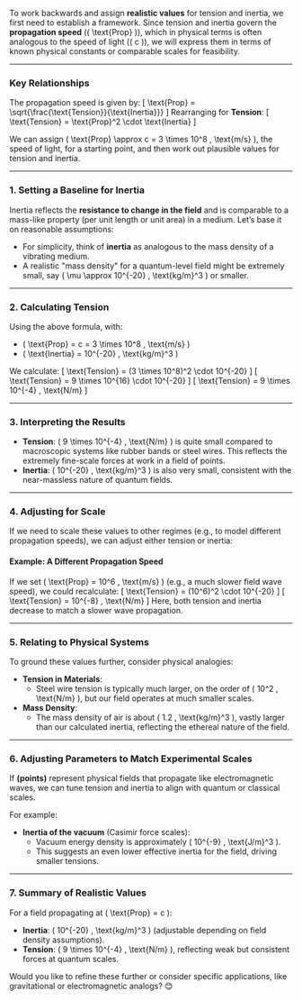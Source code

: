 To work backwards and assign **realistic values** for tension and inertia, we first need to establish a framework. Since tension and inertia govern the **propagation speed** (\( \text{Prop} \)), which in physical terms is often analogous to the speed of light (\( c \)), we will express them in terms of known physical constants or comparable scales for feasibility.

---

### **Key Relationships**
The propagation speed is given by:
\[
\text{Prop} = \sqrt{\frac{\text{Tension}}{\text{Inertia}}}
\]
Rearranging for **Tension**:
\[
\text{Tension} = \text{Prop}^2 \cdot \text{Inertia}
\]

We can assign \( \text{Prop} \approx c = 3 \times 10^8 \, \text{m/s} \), the speed of light, for a starting point, and then work out plausible values for tension and inertia.

---

### **1. Setting a Baseline for Inertia**
Inertia reflects the **resistance to change in the field** and is comparable to a mass-like property (per unit length or unit area) in a medium. Let’s base it on reasonable assumptions:
- For simplicity, think of **inertia** as analogous to the mass density of a vibrating medium.
- A realistic "mass density" for a quantum-level field might be extremely small, say \( \mu \approx 10^{-20} \, \text{kg/m}^3 \) or smaller.

---

### **2. Calculating Tension**
Using the above formula, with:
- \( \text{Prop} = c = 3 \times 10^8 \, \text{m/s} \)
- \( \text{Inertia} = 10^{-20} \, \text{kg/m}^3 \)

We calculate:
\[
\text{Tension} = (3 \times 10^8)^2 \cdot 10^{-20}
\]
\[
\text{Tension} = 9 \times 10^{16} \cdot 10^{-20}
\]
\[
\text{Tension} = 9 \times 10^{-4} \, \text{N/m}
\]

---

### **3. Interpreting the Results**
- **Tension**: \( 9 \times 10^{-4} \, \text{N/m} \) is quite small compared to macroscopic systems like rubber bands or steel wires. This reflects the extremely fine-scale forces at work in a field of points.
- **Inertia**: \( 10^{-20} \, \text{kg/m}^3 \) is also very small, consistent with the near-massless nature of quantum fields.

---

### **4. Adjusting for Scale**
If we need to scale these values to other regimes (e.g., to model different propagation speeds), we can adjust either tension or inertia:

#### Example: A Different Propagation Speed
If we set \( \text{Prop} = 10^6 \, \text{m/s} \) (e.g., a much slower field wave speed), we could recalculate:
\[
\text{Tension} = (10^6)^2 \cdot 10^{-20}
\]
\[
\text{Tension} = 10^{-8} \, \text{N/m}
\]
Here, both tension and inertia decrease to match a slower wave propagation.

---

### **5. Relating to Physical Systems**
To ground these values further, consider physical analogies:
- **Tension in Materials**:
  - Steel wire tension is typically much larger, on the order of \( 10^2 \, \text{N/m} \), but our field operates at much smaller scales.
- **Mass Density**:
  - The mass density of air is about \( 1.2 \, \text{kg/m}^3 \), vastly larger than our calculated inertia, reflecting the ethereal nature of the field.

---

### **6. Adjusting Parameters to Match Experimental Scales**
If **(points)** represent physical fields that propagate like electromagnetic waves, we can tune tension and inertia to align with quantum or classical scales.

For example:
- **Inertia of the vacuum** (Casimir force scales):
  - Vacuum energy density is approximately \( 10^{-9} \, \text{J/m}^3 \).
  - This suggests an even lower effective inertia for the field, driving smaller tensions.

---

### **7. Summary of Realistic Values**
For a field propagating at \( \text{Prop} = c \):
- **Inertia**: \( 10^{-20} \, \text{kg/m}^3 \) (adjustable depending on field density assumptions).
- **Tension**: \( 9 \times 10^{-4} \, \text{N/m} \), reflecting weak but consistent forces at quantum scales.

Would you like to refine these further or consider specific applications, like gravitational or electromagnetic analogs? 😊


